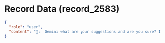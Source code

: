 # Record Data (record_2583)

```json
{
  "role": "user",
  "content": "👤:  Gemini what are your suggestions and are you sure? I will later ask you what you think of Claude's suggestions"
}
```
